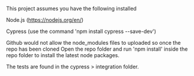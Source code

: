 This project assumes you have the following installed

Node.js (https://nodejs.org/en/)

Cypress (use the command 'npm install cypress --save-dev')

Github would not allow the node_modules files to uploaded so once the repo has been cloned
Open the repo folder and run 'npm install' inside the repo folder to install the latest node packages.

The tests are found in the cypress > integration folder.

